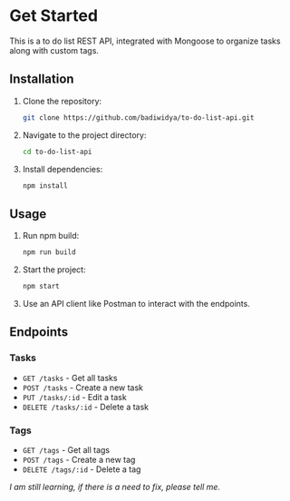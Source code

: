 # Get Started

This is a to do list REST API, integrated with Mongoose to organize tasks along with custom tags.

## Installation

1. Clone the repository:
    ```sh
    git clone https://github.com/badiwidya/to-do-list-api.git
    ```
2. Navigate to the project directory:
    ```sh
    cd to-do-list-api
    ```
3. Install dependencies:
    ```sh
    npm install
    ```

## Usage

1. Run npm build:
    ```sh
    npm run build
    ```
2. Start the project:
    ```sh
    npm start
    ```
3. Use an API client like Postman to interact with the endpoints.

## Endpoints

### Tasks

- `GET /tasks` - Get all tasks
- `POST /tasks` - Create a new task
- `PUT /tasks/:id` - Edit a task
- `DELETE /tasks/:id` - Delete a task


### Tags

- `GET /tags` - Get all tags
- `POST /tags` - Create a new tag
- `DELETE /tags/:id` - Delete a tag

*I am still learning, if there is a need to fix, please tell me.*